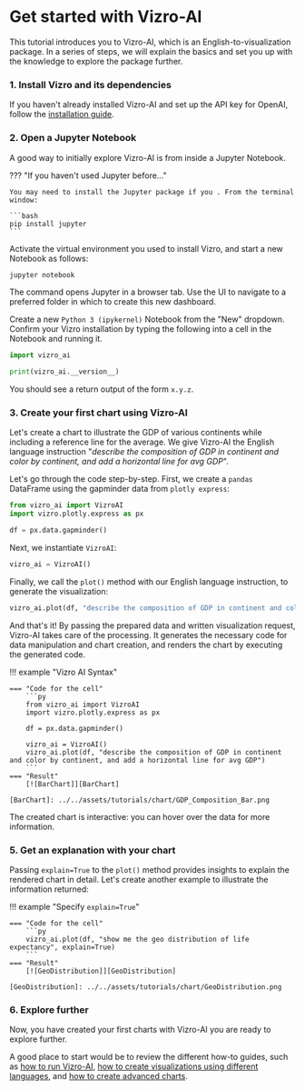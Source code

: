# Get started with Vizro-AI
This tutorial introduces you to Vizro-AI, which is an English-to-visualization package. In a series of steps, we will explain the basics and set you up with the knowledge to explore the package further.

### 1. Install Vizro and its dependencies

If you haven't already installed Vizro-AI and set up the API key for OpenAI, follow the [installation guide](../get-started/install.md).

### 2. Open a Jupyter Notebook

A good way to initially explore Vizro-AI is from inside a Jupyter Notebook.

??? "If you haven't used Jupyter before..."

    You may need to install the Jupyter package if you . From the terminal window:

    ```bash
    pip install jupyter
    ```

Activate the virtual environment you used to install Vizro, and start a new Notebook as follows:

```bash
jupyter notebook
```

The command opens Jupyter in a browser tab. Use the UI to navigate to a preferred folder in which to create this new dashboard.

Create a new `Python 3 (ipykernel)` Notebook from the "New" dropdown. Confirm your Vizro installation by typing the following into a cell in the Notebook and running it.

```py
import vizro_ai

print(vizro_ai.__version__)
```

You should see a return output of the form `x.y.z`.


### 3. Create your first chart using Vizro-AI

Let's create a chart to illustrate the GDP of various continents while including a reference line for the average. We give Vizro-AI the English language instruction "*describe the composition of GDP in continent and color by continent, and add a horizontal line for avg GDP*".

Let's go through the code step-by-step. First, we create a `pandas` DataFrame using the gapminder data from `plotly express`:

```python
from vizro_ai import VizroAI
import vizro.plotly.express as px

df = px.data.gapminder()
```


Next, we instantiate `VizroAI`:

```python
vizro_ai = VizroAI()
```

Finally, we call the `plot()` method with our English language instruction, to generate the visualization:

```python
vizro_ai.plot(df, "describe the composition of GDP in continent and color by continent, and add a horizontal line for avg GDP")
```

And that's it! By passing the prepared data and written visualization request, Vizro-AI takes care of the processing. It generates the necessary code for data manipulation and chart creation, and renders the chart by executing the generated code.

!!! example "Vizro AI Syntax"

    === "Code for the cell"
        ```py
        from vizro_ai import VizroAI
        import vizro.plotly.express as px

        df = px.data.gapminder()

        vizro_ai = VizroAI()
        vizro_ai.plot(df, "describe the composition of GDP in continent and color by continent, and add a horizontal line for avg GDP")
        ```
    === "Result"
        [![BarChart]][BarChart]

    [BarChart]: ../../assets/tutorials/chart/GDP_Composition_Bar.png

The created chart is interactive: you can hover over the data for more information.

### 5. Get an explanation with your chart

Passing `explain=True` to the `plot()` method provides insights to explain the rendered chart in detail. Let's create another example to illustrate the information returned:

!!! example "Specify  `explain=True`"

    === "Code for the cell"
        ```py
        vizro_ai.plot(df, "show me the geo distribution of life expectancy", explain=True)
        ```
    === "Result"
        [![GeoDistribution]][GeoDistribution]

    [GeoDistribution]: ../../assets/tutorials/chart/GeoDistribution.png

### 6. Explore further

Now, you have created your first charts with Vizro-AI you are ready to explore further.

A good place to start would be to review the different how-to guides, such as [how to run Vizro-AI](../user-guides/run-vizro-ai.md), [how to create visualizations using different languages](../user-guides/use-different-languages.md), and [how to create advanced charts](../user-guides/create-advanced-charts.md).
